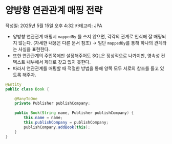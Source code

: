 # 양방향 연관관계 매핑 전략

작성일: 2025년 5월 15일 오후 4:32
카테고리: JPA

- 양방향 연관관계 매핑시 `mappedBy` 를 쓰지 않으면, 각각의 관계로 인식해 잘 매핑되지 않는다. (자세한 내용은 다른 문서 참조)
→ 일단 `mappedBy`를 통해 하나의 관계라는 사실을 표현한다.
- 또한 연관관계의 주인쪽에만 설정해주어도 SQL은 정상적으로 나가지만, 영속성 컨텍스트 내부에서 제대로 갖고 있지 못한다.
- 따라서 연관관계를 매핑할 때 적절한 방법을 통해 양쪽 모두 서로의 참조를 들고 있도록 해주자.

```java
@Entity
public class Book {
    
    @ManyToOne
    private Publisher publishCompany;
    
    public Book(String name, Publisher publishCompany) {
        this.name = name;
        this.publishCompany = publishCompany;
        publishCompany.addBook(this);
    }
}
```